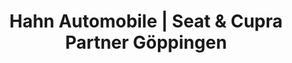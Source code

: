 ---
title: "Hahn Automobile | Seat & Cupra Partner Göppingen"
url: /goeppingen/hahn-automobile-seat-und-cupra-partner-goeppingen/
shop: Autohaus
---